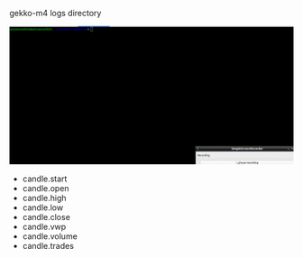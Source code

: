 gekko-m4 logs directory

<img src="https://github.com/universalbit-dev/gekko-m4/blob/master/docs/logs/images/gif/logs_csv_start_open_high_low_close_vwp_volume_trades.gif" width="auto"></img>

* candle.start
* candle.open
* candle.high
* candle.low
* candle.close
* candle.vwp
* candle.volume
* candle.trades 
